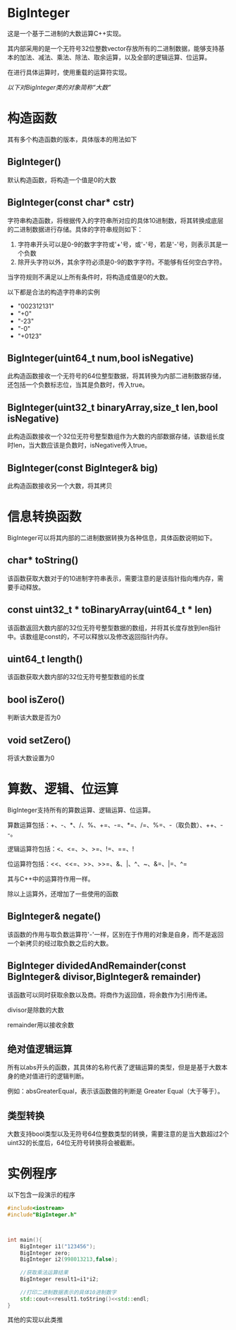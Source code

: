 # BigInteger

这是一个基于二进制的大数运算C++实现。

其内部采用的是一个无符号32位整数vector存放所有的二进制数据，能够支持基本的加法、减法、乘法、除法、取余运算，以及全部的逻辑运算、位运算。

在进行具体运算时，使用重载的运算符实现。



*以下对BigInteger类的对象简称“大数”*

# 构造函数

其有多个构造函数的版本，具体版本的用法如下

## BigInteger()

默认构造函数，将构造一个值是0的大数

## BigInteger(const char* cstr)

字符串构造函数，将根据传入的字符串所对应的具体10进制数，将其转换成底层的二进制数据进行存储。具体的字符串规则如下：

1. 字符串开头可以是0-9的数字字符或'+'号，或'-'号，若是'-'号，则表示其是一个负数
2. 除开头字符以外，其余字符必须是0-9的数字字符。不能够有任何空白字符。

当字符规则不满足以上所有条件时，将构造成值是0的大数。

以下都是合法的构造字符串的实例

- "002312131"
- "+0"
- "-23"
- "-0"
- "+0123"

## BigInteger(uint64_t num,bool isNegative)

此构造函数接收一个无符号的64位整型数据，将其转换为内部二进制数据存储，还包括一个负数标志位，当其是负数时，传入true。



## BigInteger(uint32_t binaryArray,size_t len,bool isNegative)

此构造函数接收一个32位无符号整型数组作为大数的内部数据存储，该数组长度时len，当大数应该是负数时，isNegative传入true。



## BigInteger(const BigInteger& big)

此构造函数接收另一个大数，将其拷贝



# 信息转换函数

BigInteger可以将其内部的二进制数据转换为各种信息，具体函数说明如下。

## char* toString()

该函数获取大数对于的10进制字符串表示，需要注意的是该指针指向堆内存，需要手动释放。



## const uint32_t * toBinaryArray(uint64_t * len)

该函数返回大数内部的32位无符号整型数据的数组，并将其长度存放到len指针中。该数组是const的，不可以释放以及修改返回指针内存。



## uint64_t length()

该函数获取大数内部的32位无符号整型数组的长度



## bool isZero()

判断该大数是否为0



## void setZero()

将该大数设置为0



# 算数、逻辑、位运算

BigInteger支持所有的算数运算、逻辑运算、位运算。

算数运算包括：+、-、*、/、%、+=、-=、\*=、/=、%=、-（取负数）、++、--。

逻辑运算符包括：<、<=、>、>=、!=、==、!

位运算符包括：<<、<<=、>>、>>=、&、|、^、~、&=、|=、^=

其与C++中的运算符作用一样。

除以上运算外，还增加了一些使用的函数

## BigInteger& negate()

该函数的作用与取负数运算符'-'一样，区别在于作用的对象是自身，而不是返回一个新拷贝的经过取负数之后的大数。



## BigInteger dividedAndRemainder(const BigInteger& divisor,BigInteger& remainder)

该函数可以同时获取余数以及商。将商作为返回值，将余数作为引用传递。

divisor是除数的大数

remainder用以接收余数



## 绝对值逻辑运算

所有以abs开头的函数，其具体的名称代表了逻辑运算的类型，但是是基于大数本身的绝对值进行的逻辑判断。

例如：absGreaterEqual，表示该函数做的判断是 Greater Equal（大于等于）。



## 类型转换

大数支持bool类型以及无符号64位整数类型的转换，需要注意的是当大数超过2个uint32的长度后，64位无符号转换将会被截断。



# 实例程序

以下包含一段演示的程序

```c++
#include<iostream>
#include"BigInteger.h"



int main(){
    BigInteger i1("123456");
    BigInteger zero;
    BigInteger i2(998013213,false);
    
    //获取乘法运算结果
    BigInteger result1=i1*i2;
    
    //打印二进制数据表示的具体10进制数字
    std::cout<<result1.toString()<<std::endl;
}

```

其他的实现以此类推
